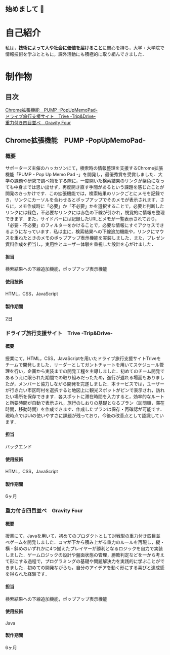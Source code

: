 ## 始めまして 👋

<!--
**hiroto333/hiroto333** is a ✨ _special_ ✨ repository because its `README.md` (this file) appears on your GitHub profile.

Here are some ideas to get you started:

- 🔭 I’m currently working on ...
- 🌱 I’m currently learning ...
- 👯 I’m looking to collaborate on ...
- 🤔 I’m looking for help with ...
- 💬 Ask me about ...
- 📫 How to reach me: ...
- 😄 Pronouns: ...
- ⚡ Fun fact: ...
-->

# 自己紹介
私は，**技術によって人や社会に価値を届けること**に関心を持ち，大学・大学院で情報技術を学ぶとともに，課外活動にも積極的に取り組んできました．

# 制作物
## 目次
[Chrome拡張機能　PUMP -PopUpMemoPad-](#PUMP)<br>
[ドライブ旅行支援サイト　Trive -Trip&Drive-](#Trive)<br>
[重力付き四目並べ　Gravity Four](#GravityFour)<br>



<a id="PUMP"></a>
## Chrome拡張機能　PUMP -PopUpMemoPad-
### 概要
サポーターズ主催のハッカソンにて，検索時の情報整理を支援するChrome拡張機能「PUMP - Pop Up Memo Pad -」を開発し，最優秀賞を受賞しました．大学の課題や研究で調べ物をする際に，一度開いた検索結果のリンクが紫色になっても中身までは思い出せず，再度開き直す手間があるという課題を感じたことが開発のきっかけです．この拡張機能では，検索結果のリンクごとにメモを記録でき，リンクにカーソルを合わせるとポップアップでそのメモが表示されます．さらに，メモ作成時に「必要」か「不必要」かを選択することで，必要と判断したリンクには緑色，不必要なリンクには赤色の下線が引かれ，視覚的に情報を整理できます．また，サイドバーには記録したURLとメモが一覧表示されており，「必要・不必要」のフィルターをかけることで，必要な情報にすぐアクセスできるようになっています．私は主に，検索結果への下線追加機能や，リンクにマウスを重ねたときのメモのポップアップ表示機能を実装しました．また，プレゼン資料作成を担当し，実用性とユーザー体験を重視した設計を心がけました．

#### 担当
検索結果への下線追加機能，ポップアップ表示機能

#### 使用技術
HTML，CSS，JavaScript

#### 製作期間
2日

<a id="Trive"></a>
### ドライブ旅行支援サイト　Trive -Trip&Drive-
#### 概要
授業にて，HTML，CSS，JavaScriptを用いたドライブ旅行支援サイトTriveをチームで開発しました．リーダーとしてガントチャートを用いてスケジュール管理を行い，企画から実装までの開発工程を主導しました．初めてのチーム開発であるうえに限られた期間での取り組みだったため，進行が遅れる場面もありましたが，メンバーと協力しながら開発を完遂しました．本サービスでは，ユーザーが行きたい市区町村を選択すると地図上に観光スポットがピンで表示され，訪れたい場所を保存できます．各スポットに滞在時間を入力すると，効率的なルートと所要時間が自動で表示され，旅行のしおりの基礎となるプラン（訪問順，滞在時間，移動時間）を作成できます．作成したプランは保存・再確認が可能です．現時点ではUIの使いやすさに課題が残っており，今後の改善点として認識しています．

#### 担当
バックエンド

#### 使用技術
HTML，CSS，JavaScript

#### 製作期間
6ヶ月

<a id="GravityFour"></a>
### 重力付き四目並べ　Gravity Four
#### 概要
授業にて，Javaを用いて，初めてのプロダクトとして対戦型の重力付き四目並べゲームを開発しました．コマが下から積み上がる重力のルールを再現し，縦・横・斜めのいずれかに4つ揃えたプレイヤーが勝利となるロジックを自力で実装しました．ゲームロジックの設計や盤面状態の管理，勝敗判定などを一から考えて形にする過程で，プログラミングの基礎や問題解決力を実践的に学ぶことができました．初めての開発ながらも，自分のアイデアを動く形にする喜びと達成感を得られた経験です．

#### 担当
検索結果への下線追加機能，ポップアップ表示機能

#### 使用技術
Java

#### 製作期間
6ヶ月


